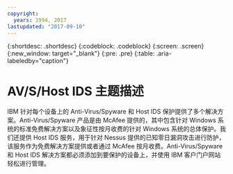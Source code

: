 ```yaml
---
copyright:
  years: 1994, 2017
lastupdated: "2017-09-10"
---
```


{:shortdesc: .shortdesc}
{:codeblock: .codeblock}
{:screen: .screen}
{:new_window: target="_blank"}
{:pre: .pre}
{:table: .aria-labeledby="caption"}

# AV/S/Host IDS 主题描述

IBM 针对每个设备上的 Anti-Virus/Spyware 和 Host IDS 保护提供了多个解决方案<!--- (http://www.softlayer.com/services/security /mcafeeAntiVirus) --->。Anti-Virus/Spyware 产品是由 McAfee 提供的，其中包含针对 Windows 系统的标准免费解决方案以及象征性按月收费的针对 Windows 系统的总体保护。我们还提供 Host IDS 服务，用于针对 Nessus 提供的已知零日漏洞攻击进行防护，该服务作为免费解决方案提供或者通过 McAfee 按月收费。Anti-Virus/Spyware 和 Host IDS 解决方案都必须添加到要保护的设备上，并使用 IBM 客户门户网站轻松进行管理。  
